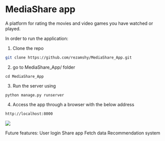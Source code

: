 # MediaShare app
A platform for rating the movies and video games you have watched or played. 

In order to run the application:

1. Clone the repo
  ```sh
  git clone https://github.com/rezamshy/MediaShare_App.git
  ```

2. go to MediaShare_App/ folder
  ```
  cd MediaShare_App
  ```

3. Run the server using
  ```
  python manage.py runserver 
  ```

4. Access the app through a browser with the below address
  ```sh
  http://localhost:8000
  ```

<img src="my-app/public/Screenshot.png"/>

Future features:
User login
Share app
Fetch data
Recommendation system
